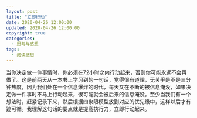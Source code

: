 ```yaml
---
layout: post
title: "立即行动"
date: 2020-04-26 12:00:00
updated: 2020-04-26 12:00:00
copyright: true
categories:
  - 思考与感想
tags:
  - 阅读感想
---
```


当你决定做一件事情时，你必须在72小时之内行动起来，否则你可能永远不会再做了。这是前两天从一本书上学习到的一句话，觉得很有道理，无关乎是不是三分钟热度，因为我们处在一个信息爆炸的时代，每天又在不断的被信息淹没，如果决定做一件事时不马上行动起来，很可能就会被后来的信息淹没。至少当我们有一个想法时，赶紧记录下来，然后根据四象限模型放到对应的优先级中，这样以后才有迹可循。我理解这句话的要点就是提高执行力，立即行动起来。